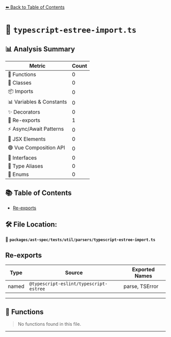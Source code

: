 [⬅️ Back to Table of Contents](../../../../../index.md)

# 📄 `typescript-estree-import.ts`

## 📊 Analysis Summary

| Metric | Count |
|--------|-------|
| 🔧 Functions | 0 |
| 🧱 Classes | 0 |
| 📦 Imports | 0 |
| 📊 Variables & Constants | 0 |
| ✨ Decorators | 0 |
| 🔄 Re-exports | 1 |
| ⚡ Async/Await Patterns | 0 |
| 💠 JSX Elements | 0 |
| 🟢 Vue Composition API | 0 |
| 📐 Interfaces | 0 |
| 📑 Type Aliases | 0 |
| 🎯 Enums | 0 |

## 📚 Table of Contents

- [Re-exports](#re-exports)

## 🛠️ File Location:
📂 **`packages/ast-spec/tests/util/parsers/typescript-estree-import.ts`**

## Re-exports

| Type | Source | Exported Names |
|------|--------|----------------|
| named | `@typescript-eslint/typescript-estree` | parse, TSError |


---

## 🔧 Functions

> No functions found in this file.


---